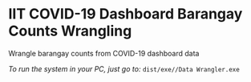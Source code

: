 # IIT COVID-19 Dashboard Barangay Counts Wrangling
Wrangle barangay counts from COVID-19 dashboard data 

*To run the system in your PC, just go to:*
`dist/exe//Data Wrangler.exe`
